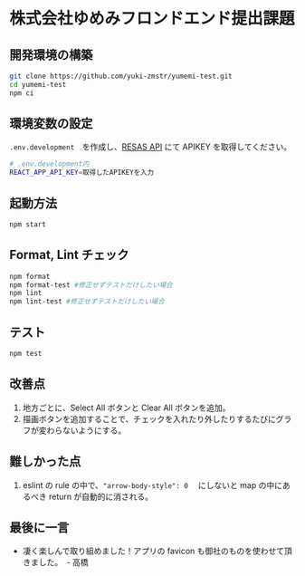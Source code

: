 # 株式会社ゆめみフロンドエンド提出課題

## 開発環境の構築

```Bash
git clone https://github.com/yuki-zmstr/yumemi-test.git
cd yumemi-test
npm ci
```

## 環境変数の設定

`.env.development`　を作成し、[RESAS API](https://opendata.resas-portal.go.jp/) にて APIKEY を取得してください。

```bash
# .env.development内
REACT_APP_API_KEY=取得したAPIKEYを入力
```

## 起動方法

```bash
npm start
```

## Format, Lint チェック

```bash
npm format
npm format-test #修正せずテストだけしたい場合
npm lint
npm lint-test #修正せずテストだけしたい場合
```

## テスト

```bash
npm test
```

## 改善点

1. 地方ごとに、Select All ボタンと Clear All ボタンを追加。
2. 描画ボタンを追加することで、チェックを入れたり外したりするたびにグラフが変わらないようにする。

## 難しかった点

1. eslint の rule の中で、`"arrow-body-style": 0` 　にしないと map の中にあるべき return が自動的に消される。

## 最後に一言

- 凄く楽しんで取り組めました！アプリの favicon も御社のものを使わせて頂きました。　- 高橋
